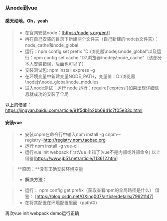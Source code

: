 ﻿### 从node到vue
####  感天动地，Oh，yeah
> * 在官网安装node：[https://nodejs.org/en/]
> * 再在自己安装的目录下新建两个文件夹（自己新建的nodejs文件夹）：node_cathe和node_global
> * 运行：npm config set prefix "D:\浏览器\nodejs\node_global"以及运行：npm config set cache "D:\浏览器\nodejs\node_cache"（该部分本人安装错误，后面也可以了）
> * 安装测试包: npm install express -g
> * 在环境变量中新建变量NODE_PATH，变量值：D:\浏览器\nodejs\node_global\node_modules
> * 进入node测试：运行 node    运行：require('express')如果出现详细信息就成功的安装了全局

以上的借鉴： https://jingyan.baidu.com/article/91f5db1b2bb6941c7f05e33c.html

#### 安装vue
> * 安装cnpm在命令行中输入npm install -g cnpm--registry=http://registry.npm.taobao.org
> * 运行 npm install -g vue-cli
> * 运行vue init webpack firstVue 出错了(vue不是内部或外部命令)
以上借鉴[https://www.jb51.net/article/113612.htm]

>**原因：**没有正确安装环境变量
> * **解决方法：**

> * 运行： npm config get prefix（获取查看npm的全局路径是什么）
借鉴： [https://blog.csdn.net/GXing007/article/details/79621147]
> * 在将其配置在环境配置里面（path中）

再次vue init webpack demo运行正确
